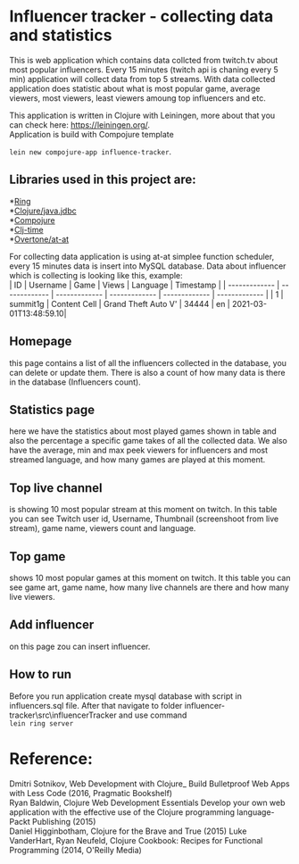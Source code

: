 # Influencer tracker - collecting data and statistics

This is web application which contains data collcted from twitch.tv about most popular influencers. Every 15 minutes (twitch api is chaning every 5 min) application will collect data from top 5 streams. With data collected application does statistic about what is most popular game, average viewers, most viewers, least viewers amoung top influencers and etc.  

This application is written in Clojure with Leiningen, more about that you can check here: https://leiningen.org/.   
Application is build with Compojure template   
  
```lein new compojure-app influence-tracker```.  
  
## Libraries used in this project are:  
*[Ring](https://github.com/ring-clojure/ring)  
*[Clojure/java.jdbc](https://github.com/clojure/java.jdbc)  
*[Compojure](https://github.com/weavejester/compojure)  
*[Clj-time](https://github.com/clj-time/clj-time)  
*[Overtone/at-at](https://github.com/overtone/at-at)  

For collecting data application is using at-at simplee function scheduler, every 15 minutes data is insert into MySQL database. Data about influencer which is collecting is looking like this, example:  
| ID            | Username      | Game          |    Views      | Language      | Timestamp     |
| ------------- | ------------- | ------------- | ------------- | ------------- | ------------- |
| 1  | summit1g  | Content Cell  | Grand Theft Auto V'  | 34444  | en  | 2021-03-01T13:48:59.10|  
  
    
## Homepage 
this page contains a list of all the influencers collected in the database, you can delete or update them. There is also a count of how many data is there in the database (Influencers count).  
  
## Statistics page 
here we have the statistics about most played games shown in table and also the percentage a specific game takes of all the collected data. We also have the average, min and max peek viewers for influencers and most streamed language, and how many games are played at this moment.  
  
## Top live channel 
is showing 10 most popular stream at this moment on twitch. In this table you can see Twitch user id, Username, Thumbnail (screenshoot from live stream), game name, viewers count and language.  
  
## Top game 
shows 10 most popular games at this moment on twitch. It this table you can see game art, game name, how many live channels are there and how many live viewers.  
  
## Add influencer
on this page zou can insert influencer.
  
    
## How to run
Before you run application create mysql database with script in influencers.sql file. After that navigate to folder influencer-tracker\src\influencerTracker and use command  
```lein ring server```  

  
      
# Reference:  
Dmitri Sotnikov, Web Development with Clojure_ Build Bulletproof Web Apps with Less Code (2016, Pragmatic Bookshelf)  
Ryan Baldwin, Clojure Web Development Essentials Develop your own web application with the effective use of the Clojure programming language-Packt Publishing (2015)  
Daniel Higginbotham, Clojure for the Brave and True (2015)
Luke VanderHart, Ryan Neufeld, Clojure Cookbook: Recipes for Functional Programming (2014, O'Reilly Media)



 


